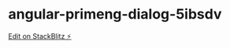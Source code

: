 # angular-primeng-dialog-5ibsdv

[Edit on StackBlitz ⚡️](https://stackblitz.com/edit/angular-primeng-dialog-5ibsdv)
